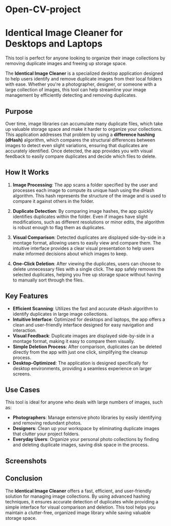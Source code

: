 # Open-CV-project
# Identical Image Cleaner for Desktops and Laptops

This tool is perfect for anyone looking to organize their image collections by removing duplicate images and freeing up storage space.

The **Identical Image Cleaner** is a specialized desktop application designed to help users identify and remove duplicate images from their local folders with ease. Whether you're a photographer, designer, or someone with a large collection of images, this tool can help streamline your image management by efficiently detecting and removing duplicates.

## Purpose

Over time, image libraries can accumulate many duplicate files, which take up valuable storage space and make it harder to organize your collections. This application addresses that problem by using a **difference hashing (dHash)** algorithm, which compares the structural differences between images to detect even slight variations, ensuring that duplicates are accurately identified. Once detected, the app provides you with visual feedback to easily compare duplicates and decide which files to delete.

## How It Works

1. **Image Processing**: The app scans a folder specified by the user and processes each image to compute its unique hash using the dHash algorithm. This hash represents the structure of the image and is used to compare it against others in the folder.
  
2. **Duplicate Detection**: By comparing image hashes, the app quickly identifies duplicates within the folder. Even if images have slight modifications, such as different resolutions or minor edits, the algorithm is robust enough to flag them as duplicates.

3. **Visual Comparison**: Detected duplicates are displayed side-by-side in a montage format, allowing users to easily view and compare them. The intuitive interface provides a clear visual presentation to help users make informed decisions about which images to keep.

4. **One-Click Deletion**: After viewing the duplicates, users can choose to delete unnecessary files with a single click. The app safely removes the selected duplicates, helping you free up storage space without having to manually sort through the files.

## Key Features

- **Efficient Scanning**: Utilizes the fast and accurate dHash algorithm to identify duplicates in large image collections.
- **Intuitive Interface**: Optimized for desktops and laptops, the app offers a clean and user-friendly interface designed for easy navigation and interaction.
- **Visual Feedback**: Duplicate images are displayed side-by-side in a montage format, making it easy to compare them visually.
- **Simple Deletion Process**: After comparison, duplicates can be deleted directly from the app with just one click, simplifying the cleanup process.
- **Desktop-Optimized**: The application is designed specifically for desktop environments, providing a seamless experience on larger screens.

## Use Cases

This tool is ideal for anyone who deals with large numbers of images, such as:

- **Photographers**: Manage extensive photo libraries by easily identifying and removing redundant photos.
- **Designers**: Clean up your workspace by eliminating duplicate images that clutter your project folders.
- **Everyday Users**: Organize your personal photo collections by finding and deleting duplicate images, saving disk space in the process.

## Screenshots

## Conclusion

The **Identical Image Cleaner** offers a fast, efficient, and user-friendly solution for managing image collections. By using advanced hashing techniques, it ensures accurate detection of duplicates while providing a simple interface for visual comparison and deletion. This tool helps you maintain a clutter-free, organized image library while saving valuable storage space.



